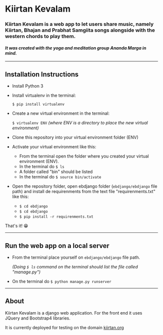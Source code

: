 # Kiirtan Kevalam

### Kiirtan Kevalam is a web app to let users share music, namely Kiirtan, Bhajan and Prabhat Samgiita songs alongside with the western chords to play them.

#### _It was created with the yoga and meditation group Ananda Marga in mind._

___


## Installation Instructions

* Install Python 3 
* Install virtualenv in the terminal: 

  `$ pip install virtualenv`
* Create a new virtual environment in the terminal:

  `$ virtualenv ENV`  _(where ENV is a directory to place the new virtual environment)_
* Clone this repository into your virtual environment folder (ENV)
* Activate your virtual environment like this:

  * From the terminal open the folder where you created your virtual environment (ENV). 
  * In the terminal do `$ ls`
  * A folder called "bin" should be listed
  * In the terminal do `$ source bin/activate`
* Open the repository folder, open ebdjango folder (`ebdjango/ebdjango` file path) and install de requirenments from the text file "requirenments.txt" like this:

  * `$ cd ebdjango`
  * `$ cd ebdjango`
  * `$ pip install -r requirenments.txt`

That's it! 😁

___


## Run the web app on a local server

* From the terminal place yourself on `ebdjango/ebdjango` file path.

  _(Doing `$ ls` command on the terminal should list the file called "manage.py")_
* On the terminal do `$ python manage.py runserver`

___

## About

Kiirtan Kevalam is a django web application. For the front end it uses JQuery and Bootstrap4 libraries.

It is currently deployed for testing on the domain [kiirtan.org](http://kiirtan.org/ "For small kind beta testing")



















